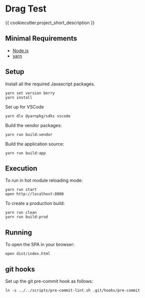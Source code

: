 # Drag Test

{{ cookiecutter.project_short_description }}

## Minimal Requirements

- [Node.js](https://nodejs.org/)
- [yarn](https://yarnpkg.com/)

## Setup

Install all the required Javascript packages.

    yarn set version berry
    yarn install

Set up for VSCode

    yarn dlx @yarnpkg/sdks vscode

Build the vendor packages:

    yarn run build:vendor

Build the application source:

    yarn run build:app

## Execution

To run in hot module reloading mode:

    yarn run start
    open http://localhost:8080

To create a production build:

    yarn run clean
    yarn run build:prod

## Running

To open the SPA in your browser:

    open dist/index.html

## git hooks

Set up the git pre-commit hook as follows:

    ln -s ../../scripts/pre-commit-lint.sh .git/hooks/pre-commit
